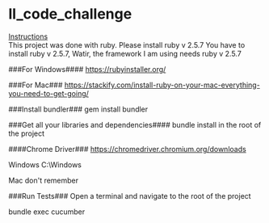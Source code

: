 # ll_code_challenge

[Instructions](#instructions)<br />
This project was done with ruby. Please install ruby v 2.5.7
You have to install ruby v 2.5.7, Watir, the framework I am using needs ruby v 2.5.7

###For Windows####
https://rubyinstaller.org/

###For Mac###
https://stackify.com/install-ruby-on-your-mac-everything-you-need-to-get-going/

###Install bundler###
gem install bundler 

###Get all your libraries and dependencies####
bundle install in the root of the project

####Chrome Driver###
https://chromedriver.chromium.org/downloads

Windows
C:\Windows

Mac
don't remember

###Run Tests###
Open a terminal and navigate to the root of the project

bundle exec cucumber


